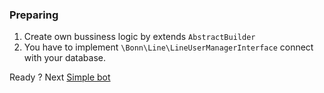 ### Preparing
1. Create own bussiness logic by extends `AbstractBuilder`
2. You have to implement `\Bonn\Line\LineUserManagerInterface` connect with your database.

Ready ? 
Next [Simple bot](https://github.com/phakpoom/line/doc/1-Simple-Bot.md)
